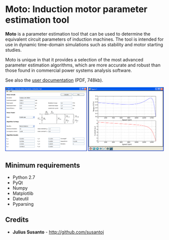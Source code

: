 # Moto: Induction motor parameter estimation tool

**Moto** is a parameter estimation tool that can be used to determine the equivalent circuit parameters of induction machines. The tool is intended for use in dynamic time-domain simulations such as stability and motor starting studies. 

Moto is unique in that it provides a selection of the most advanced parameter estimation algorithms, which are more accurate and robust than those found in commercial power systems analysis software.

See also the [user documentation](https://github.com/susantoj/Moto/blob/master/docs/moto_user_manual.pdf) (PDF, 748kb).

![screenshot of GUI](/images/moto_main.png?raw=true)

## Minimum requirements
- Python 2.7
- PyQt
- Numpy
- Matplotlib
- Dateutil
- Pyparsing

## Credits

+ **Julius Susanto** - http://github.com/susantoj
